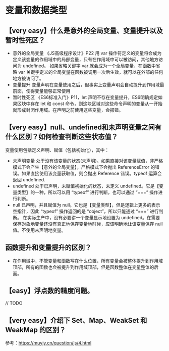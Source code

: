 # 变量和数据类型

## 【very easy】什么是意外的全局变量、变量提升以及暂时性死区？
* 意外的全局变量
《JS高级程序设计》P22 用 var 操作符定义的变量将会成为定义该变量的作用域中的局部变量，只有在作用域中可以被访问，其他地方访问为 undefined。 如果省略关键字 var 就会成为一个全局变量，在函数中省略 var 关键字定义的全局变量在函数被调用一次后生效，就可以在外部的任何地方被访问了。
* 变量提升
变量声明在变量使用之后，但事实上变量声明会自动提升到作用域最前面，使得变量能够正常使用
* 暂时性死区
《ES6标准入门》P11，let 声明不存在变量提升，ES6明确规定如果区块中存在 let 和 const 命令，则这块区域对这些命令声明的变量从一开始就形成封闭作用域。在声明之前使用这些变量，会报错。

## 【very easy】null、undefined和未声明变量之间有什么区别？如何检查判断这些状态值？
变量使用包括定义声明、赋值（包括初始化），其中：
* 未声明变量
处于没有该变量的状态(未声明)。如果直接对该变量赋值，非严格模式下会产生【意外的全局变量】，严格模式下会抛出 ReferenceError 的错误。如果直接使用该变量获取值，则会抛出 Reference 错误。typeof 运算会返回 undefined.
* undefined
处于已声明，未赋值初始化的状态，未定义 undefined。它是【变量类型】的一种，所以可以用 “typeof” 进行判断，也可以通过 “===” 操作进行判断。
* null
已声明，并且赋值为 null。它也是【变量类型】，但是逻辑上更多的表示空指针，因此 “typeof” 操作返回的是 “object”，所以只能通过 “===” 进行判断。
在实际生产中，没有必要讲一个变量显示地设置为 undefined。在需要保存对象地变量还没有真正地保存变量地时候，应该明确地让该变量保存 null 值。不使用未声明地变量。

## 函数提升和变量提升的区别？
* 在作用域中，不管变量和函数写在什么位置，所有变量会被整体提升到作用域顶部，所有的函数也会被提升到作用域顶部，但是函数整体在变量整体的后面。

## 【easy】浮点数的精度问题。
// TODO

## 【very easy】介绍下 Set、Map、WeakSet 和 WeakMap 的区别？
参考：https://muyiy.cn/question/js/4.html
